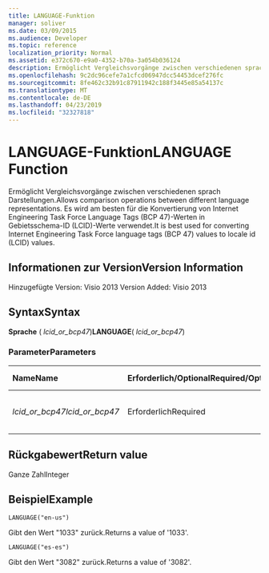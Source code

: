 ```yaml
---
title: LANGUAGE-Funktion
manager: soliver
ms.date: 03/09/2015
ms.audience: Developer
ms.topic: reference
localization_priority: Normal
ms.assetid: e372c670-e9a0-4352-b70a-3a054b036124
description: Ermöglicht Vergleichsvorgänge zwischen verschiedenen sprach Darstellungen. Es wird am besten für die Konvertierung von Internet Engineering Task Force Language Tags (BCP 47)-Werten in Gebietsschema-ID (LCID)-Werte verwendet.
ms.openlocfilehash: 9c2dc96cefe7a1cfcd06947dcc54453dcef276fc
ms.sourcegitcommit: 8fe462c32b91c87911942c188f3445e85a54137c
ms.translationtype: MT
ms.contentlocale: de-DE
ms.lasthandoff: 04/23/2019
ms.locfileid: "32327818"
---
```

# <a name="language-function"></a><span data-ttu-id="6810a-104">LANGUAGE-Funktion</span><span class="sxs-lookup"><span data-stu-id="6810a-104">LANGUAGE Function</span></span>

<span data-ttu-id="6810a-105">Ermöglicht Vergleichsvorgänge zwischen verschiedenen sprach Darstellungen.</span><span class="sxs-lookup"><span data-stu-id="6810a-105">Allows comparison operations between different language representations.</span></span> <span data-ttu-id="6810a-106">Es wird am besten für die Konvertierung von Internet Engineering Task Force Language Tags (BCP 47)-Werten in Gebietsschema-ID (LCID)-Werte verwendet.</span><span class="sxs-lookup"><span data-stu-id="6810a-106">It is best used for converting Internet Engineering Task Force language tags (BCP 47) values to locale id (LCID) values.</span></span>
  
## <a name="version-information"></a><span data-ttu-id="6810a-107">Informationen zur Version</span><span class="sxs-lookup"><span data-stu-id="6810a-107">Version Information</span></span>

<span data-ttu-id="6810a-108">Hinzugefügte Version: Visio 2013
</span><span class="sxs-lookup"><span data-stu-id="6810a-108">Version Added: Visio 2013</span></span> 
  
## <a name="syntax"></a><span data-ttu-id="6810a-109">Syntax</span><span class="sxs-lookup"><span data-stu-id="6810a-109">Syntax</span></span>

 <span data-ttu-id="6810a-110">**Sprache** ( _lcid_or_bcp47_)</span><span class="sxs-lookup"><span data-stu-id="6810a-110">**LANGUAGE**( _lcid_or_bcp47_)</span></span>
  
### <a name="parameters"></a><span data-ttu-id="6810a-111">Parameter</span><span class="sxs-lookup"><span data-stu-id="6810a-111">Parameters</span></span>

|<span data-ttu-id="6810a-112">**Name**</span><span class="sxs-lookup"><span data-stu-id="6810a-112">**Name**</span></span>|<span data-ttu-id="6810a-113">**Erforderlich/Optional**</span><span class="sxs-lookup"><span data-stu-id="6810a-113">**Required/Optional**</span></span>|<span data-ttu-id="6810a-114">**Datentyp**</span><span class="sxs-lookup"><span data-stu-id="6810a-114">**Data Type**</span></span>|<span data-ttu-id="6810a-115">**Beschreibung**</span><span class="sxs-lookup"><span data-stu-id="6810a-115">**Description**</span></span>|
|:-----|:-----|:-----|:-----|
| <span data-ttu-id="6810a-116">_lcid_or_bcp47_</span><span class="sxs-lookup"><span data-stu-id="6810a-116">_lcid_or_bcp47_</span></span> <br/> |<span data-ttu-id="6810a-117">Erforderlich</span><span class="sxs-lookup"><span data-stu-id="6810a-117">Required</span></span>  <br/> |<span data-ttu-id="6810a-118">**String**</span><span class="sxs-lookup"><span data-stu-id="6810a-118">**String**</span></span> <br/> |<span data-ttu-id="6810a-119">Der LCID-oder BCP 47-Wert für die Sprache.</span><span class="sxs-lookup"><span data-stu-id="6810a-119">The LCID or BCP 47 value for the language.</span></span>  <br/> |
   
## <a name="return-value"></a><span data-ttu-id="6810a-120">Rückgabewert</span><span class="sxs-lookup"><span data-stu-id="6810a-120">Return value</span></span>

<span data-ttu-id="6810a-121">Ganze Zahl</span><span class="sxs-lookup"><span data-stu-id="6810a-121">Integer</span></span>
  
## <a name="example"></a><span data-ttu-id="6810a-122">Beispiel</span><span class="sxs-lookup"><span data-stu-id="6810a-122">Example</span></span>

 `LANGUAGE("en-us")`
  
<span data-ttu-id="6810a-123">Gibt den Wert "1033" zurück.</span><span class="sxs-lookup"><span data-stu-id="6810a-123">Returns a value of '1033'.</span></span>
  
 `LANGUAGE("es-es")`
  
<span data-ttu-id="6810a-124">Gibt den Wert "3082" zurück.</span><span class="sxs-lookup"><span data-stu-id="6810a-124">Returns a value of '3082'.</span></span>
  

